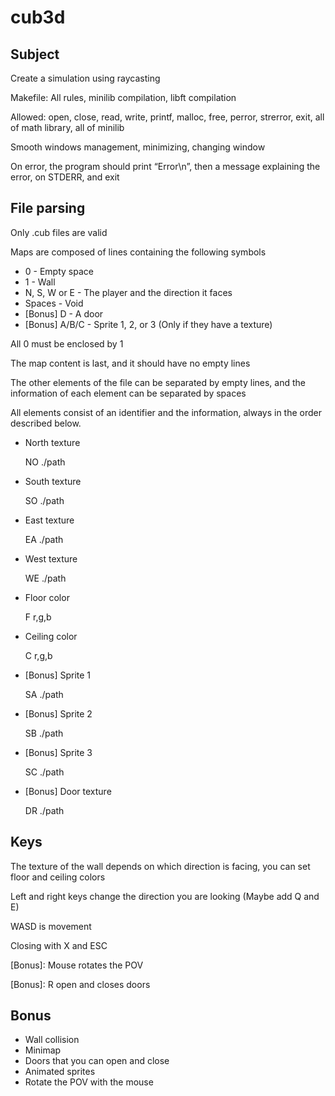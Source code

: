# cub3d

## Subject

Create a simulation using raycasting

Makefile: All rules, minilib compilation, libft compilation

Allowed: open, close, read, write, printf, malloc, free, perror, strerror, exit, all of math library, all of minilib

Smooth windows management, minimizing, changing window

On error, the program should print “Error\n”, then a message explaining the error, on STDERR, and exit

## File parsing

Only .cub files are valid

Maps are composed of lines containing the following symbols

- 0 - Empty space
- 1 - Wall
- N, S, W or E - The player and the direction it faces
- Spaces - Void
- [Bonus] D - A door
- [Bonus] A/B/C - Sprite 1, 2, or 3 (Only if they have a texture)

All 0 must be enclosed by 1

The map content is last, and it should have no empty lines

The other elements of the file can be separated by empty lines, and the information of each element can be separated by spaces

All elements consist of an identifier and the information, always in the order described below.

- North texture

    NO ./path

- South texture

    SO ./path

- East texture

    EA ./path

- West texture

    WE ./path

- Floor color

    F r,g,b

- Ceiling color

    C r,g,b

- [Bonus] Sprite 1

    SA ./path

- [Bonus] Sprite 2

    SB ./path

- [Bonus] Sprite 3

    SC ./path

- [Bonus] Door texture

    DR ./path


## Keys

The texture of the wall depends on which direction is facing, you can set floor and ceiling colors

Left and right keys change the direction you are looking (Maybe add Q and E)

WASD is movement

 Closing with X and ESC

[Bonus]: Mouse rotates the POV

[Bonus]: R open and closes doors

## Bonus

- Wall collision
- Minimap
- Doors that you can open and close
- Animated sprites
- Rotate the POV with the mouse
